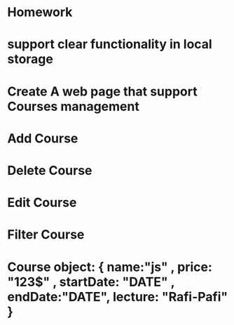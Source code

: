 # Homework
# support clear functionality in local storage
# Create A web page that support Courses management
# Add Course
# Delete Course
# Edit Course
# Filter Course
# Course object: { name:"js" , price: "123$" , startDate: "DATE" , endDate:"DATE", lecture: "Rafi-Pafi" }